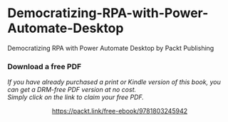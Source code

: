 # Democratizing-RPA-with-Power-Automate-Desktop
Democratizing RPA with Power Automate Desktop by Packt Publishing
### Download a free PDF

 <i>If you have already purchased a print or Kindle version of this book, you can get a DRM-free PDF version at no cost.<br>Simply click on the link to claim your free PDF.</i>
<p align="center"> <a href="https://packt.link/free-ebook/9781803245942">https://packt.link/free-ebook/9781803245942 </a> </p>